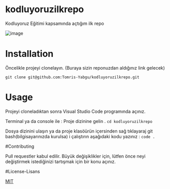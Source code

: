 # kodluyoruzilkrepo
Kodluyoruz Eğitimi kapsamında açtığım ilk repo


![image](https://user-images.githubusercontent.com/30748723/194414985-4a564cb6-4bb2-47ab-b2a6-326ede304536.png)


# Installation
Öncelikle projeyi clonelayın. (Buraya sizin reponuzdan aldığınız link gelecek)

`git clone git@github.com:Tomris-Yabgu/kodluyoruzilkrepo.git`


# Usage
Projeyi cloneladıktan sonra Visual Studio Code programında açınız.

Terminal ya da console ile : Proje dizinine gelin .
`cd kodluyoruzilkrepo` 

Dosya dizinini ulaşın ya da proje klasöürün içersinden sağ tıklayaraj git bash(bilgisayarınızda kurulsa) i çalıştırın aşağıdaki kodu yazınız :
 `code .`
 
 #Contributing
 
 Pull requestler kabul edilir. Büyük değişiklikler için, lütfen önce neyi değiştirmek istediğinizi tartışmak için bir konu açınız.
 
 #License-Lisans


[MIT](https://choosealicense.com/licenses/mit/)
